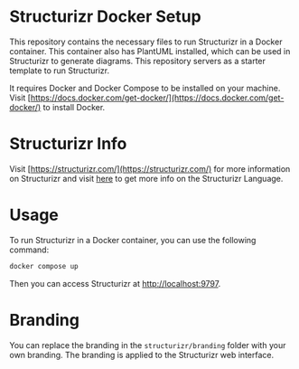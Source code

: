 # Structurizr Docker Setup
This repository contains the necessary files to run Structurizr in a Docker container. This container also has PlantUML installed, which can be used in Structurizr to generate diagrams. This repository servers as a starter template to run Structurizr.

It requires Docker and Docker Compose to be installed on your machine.
Visit [https://docs.docker.com/get-docker/](https://docs.docker.com/get-docker/) to install Docker.

# Structurizr Info
Visit [https://structurizr.com/](https://structurizr.com/) for more information on Structurizr and visit [here](https://docs.structurizr.com/dsl/language) to get more info on the Structurizr Language.

# Usage
To run Structurizr in a Docker container, you can use the following command:
```bash
docker compose up 
```
Then you can access Structurizr at [http://localhost:9797](http://localhost:9797).

# Branding
You can replace the branding in the `structurizr/branding` folder with your own branding. The branding is applied to the Structurizr web interface.

